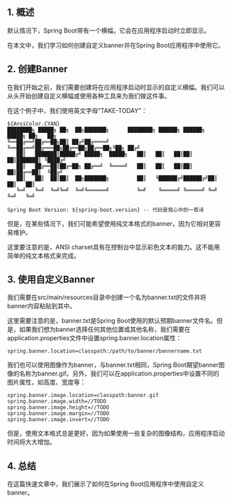 ## 1. 概述

默认情况下，Spring Boot带有一个横幅，它会在应用程序启动时立即显示。

在本文中，我们学习如何创建自定义banner并在Spring Boot应用程序中使用它。

## 2. 创建Banner

在我们开始之前，我们需要创建将在应用程序启动时显示的自定义横幅。我们可以从头开始创建自定义横幅或使用各种工具来为我们做这件事。

在这个例子中，我们使用英文字母“TAKE-TODAY”：

```text
${AnsiColor.CYAN}
████████╗ █████╗ ██╗  ██╗███████╗      ████████╗ ██████╗ ██████╗  █████╗ ██╗   ██╗
╚══██╔══╝██╔══██╗██║ ██╔╝██╔════╝      ╚══██╔══╝██╔═══██╗██╔══██╗██╔══██╗╚██╗ ██╔╝
   ██║   ███████║█████╔╝ █████╗  █████╗   ██║   ██║   ██║██║  ██║███████║ ╚████╔╝ 
   ██║   ██╔══██║██╔═██╗ ██╔══╝  ╚════╝   ██║   ██║   ██║██║  ██║██╔══██║  ╚██╔╝  
   ██║   ██║  ██║██║  ██╗███████╗         ██║   ╚██████╔╝██████╔╝██║  ██║   ██║   
   ╚═╝   ╚═╝  ╚═╝╚═╝  ╚═╝╚══════╝         ╚═╝    ╚═════╝ ╚═════╝ ╚═╝  ╚═╝   ╚═╝   
                                                                                  
Spring Boot Version: ${spring-boot.version} -- 代码是我心中的一首诗
```

但是，在某些情况下，我们可能希望使用纯文本格式的banner，因为它相对更容易维护。

这里要注意的是，ANSI charset具有在控制台中显示彩色文本的能力。这不能用简单的纯文本格式来完成。

## 3. 使用自定义Banner

我们需要在src/main/resources目录中创建一个名为banner.txt的文件并将banner内容粘贴到其中。

这里需要注意的是，banner.txt是Spring Boot使用的默认预期banner文件名。但是，如果我们想为banner选择任何其他位置或其他名称，我们需要在application.properties文件中设置spring.banner.location属性：

```properties
spring.banner.location=classpath:/path/to/banner/bannername.txt
```

我们也可以使用图像作为banner，与banner.txt相同，Spring Boot期望banner图像的名称为banner.gif。另外，我们可以在application.properties中设置不同的图片属性，如高度、宽度等：

```properties
spring.banner.image.location=classpath:banner.gif
spring.banner.image.width=//TODO
spring.banner.image.height=//TODO
spring.banner.image.margin=//TODO
spring.banner.image.invert=//TODO
```

但是，使用文本格式总是更好，因为如果使用一些复杂的图像结构，应用程序启动时间将大大增加。

## 4. 总结

在这篇快速文章中，我们展示了如何在Spring Boot应用程序中使用自定义banner。